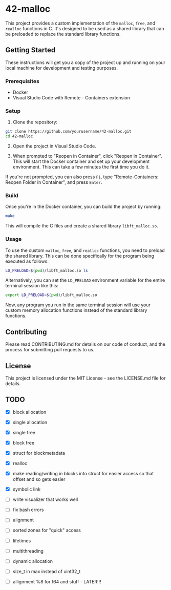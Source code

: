 # 42-malloc

This project provides a custom implementation of the `malloc`, `free`, and `realloc` functions in C. It's designed to be used as a shared library that can be preloaded to replace the standard library functions.

## Getting Started

These instructions will get you a copy of the project up and running on your local machine for development and testing purposes.

### Prerequisites

- Docker
- Visual Studio Code with Remote - Containers extension

### Setup

1. Clone the repository:

```sh
git clone https://github.com/yourusername/42-malloc.git
cd 42-malloc
```

2. Open the project in Visual Studio Code.

3. When prompted to "Reopen in Container", click "Reopen in Container". This will start the Docker container and set up your development environment. This can take a few minutes the first time you do it.

If you're not prompted, you can also press `F1`, type "Remote-Containers: Reopen Folder in Container", and press `Enter`.

### Build

Once you're in the Docker container, you can build the project by running:

```sh
make
```

This will compile the C files and create a shared library `libft_malloc.so`.

### Usage

To use the custom `malloc`, `free`, and `realloc` functions, you need to preload the shared library. 
This can be done specifically for the program being executed as follows:
```sh
LD_PRELOAD=$(pwd)/libft_malloc.so ls
```

Alternatively, you can set the `LD_PRELOAD` environment variable for the entire terminal session like this:


```sh
export LD_PRELOAD=$(pwd)/libft_malloc.so
```

Now, any program you run in the same terminal session will use your custom memory allocation functions instead of the standard library functions.

## Contributing

Please read CONTRIBUTING.md for details on our code of conduct, and the process for submitting pull requests to us.

## License

This project is licensed under the MIT License - see the LICENSE.md file for details.

## TODO
- [X] block allocation
- [X] single allocation
- [X] single free
- [X] block free
- [X] struct for blockmetadata 
- [X] realloc
- [X] make reading/writing in blocks into struct for easier access so that offset and so gets easier
- [X] symbolic link

- [ ] write visualizer that works well
- [ ] fix bash errors

- [ ] alignment

- [ ] sorted zones for "quick" access
- [ ] lifetimes
- [ ] multithreading
- [ ] dynamic allocation
- [ ] size_t in max instead of uint32_t
- [ ] allignment %8 for f64 and stuff - LATER!!!
